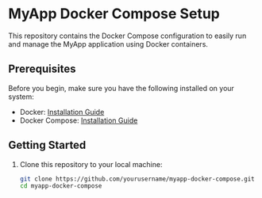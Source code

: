 # MyApp Docker Compose Setup

This repository contains the Docker Compose configuration to easily run and manage the MyApp application using Docker containers.

## Prerequisites

Before you begin, make sure you have the following installed on your system:

- Docker: [Installation Guide](https://docs.docker.com/get-docker/)
- Docker Compose: [Installation Guide](https://docs.docker.com/compose/install/)

## Getting Started

1. Clone this repository to your local machine:

   ```bash
   git clone https://github.com/yourusername/myapp-docker-compose.git
   cd myapp-docker-compose
